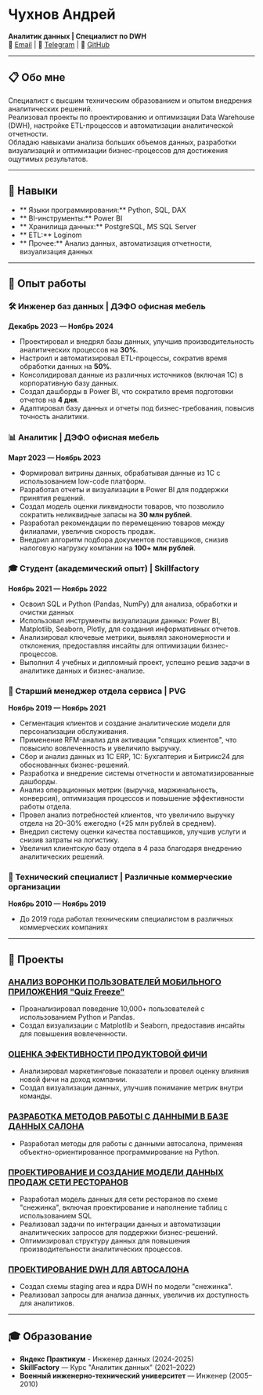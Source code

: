# Чухнов Андрей  
**Аналитик данных | Специалист по DWH**  
📧 [Email](mailto:a.chukhnov88@gmail.com) | 💬 [Telegram](https://t.me/chizhik1001) | 🔗 [GitHub](https://github.com/AndreyChukhnov)  

---

## 📋 Обо мне  
 Специалист с высшим техническим образованием и опытом внедрения аналитических решений.  
 Реализовал проекты по проектированию и оптимизации Data Warehouse (DWH), настройке ETL-процессов и автоматизации аналитической отчетности.  
 Обладаю навыками анализа больших объемов данных, разработки визуализаций и оптимизации бизнес-процессов для достижения ощутимых результатов.  

---

## 💼 Навыки  
- ** Языки программирования:** Python, SQL, DAX  
- ** BI-инструменты:** Power BI  
- ** Хранилища данных:** PostgreSQL, MS SQL Server  
- ** ETL:** Loginom  
- ** Прочее:** Анализ данных, автоматизация отчетности, визуализация данных  

---

## 🏢 Опыт работы  
### 🛠️ Инженер баз данных | ДЭФО офисная мебель 
**Декабрь 2023 — Ноябрь 2024**
-  Проектировал и внедрял базы данных, улучшив производительность аналитических процессов на **30%**.  
-  Настроил и автоматизировал ETL-процессы, сократив время обработки данных на **50%**.  
-  Консолидировал данные из различных источников (включая 1С) в корпоративную базу данных.  
-  Создал дашборды в Power BI, что сократило время подготовки отчетов на **4 дня**.  
-  Адаптировал базу данных и отчеты под бизнес-требования, повысив точность аналитики.  

### 📊 Аналитик | ДЭФО офисная мебель
**Март 2023 — Ноябрь 2023**
-  Формировал витрины данных, обрабатывая данные из 1С с использованием low-code платформ.  
-  Разработал отчеты и визуализации в Power BI для поддержки принятия решений.  
-  Создал модель оценки ликвидности товаров, что позволило сократить неликвидные запасы на **30 млн рублей**.  
-  Разработал рекомендации по перемещению товаров между филиалами, увеличив скорость продаж.  
-  Внедрил алгоритм подбора документов поставщиков, снизив налоговую нагрузку компании на **100+ млн рублей**.  

### 🎓 Студент (академический опыт) | Skillfactory
**Ноябрь 2021 — Ноябрь 2022**
- Освоил SQL и Python (Pandas, NumPy) для анализа, обработки и очистки данных
- Использовал инструменты визуализации данных: Power BI, Matplotlib, Seaborn, Plotly, для создания информативных отчетов.
- Анализировал ключевые метрики, выявлял закономерности и отклонения, предоставляя инсайты для оптимизации бизнес-процессов.
- Выполнил 4 учебных и дипломный проект, успешно решив задачи в аналитике данных и бизнес-анализе.

### 🏢 Старший менеджер отдела сервиса | PVG
**Ноябрь 2019 — Ноябрь 2021** 
- Сегментация  клиентов и создание аналитические модели для персонализации обслуживания.
- Применение RFM-анализ для активации "спящих клиентов", что повысило вовлеченность и увеличило выручку.
- Сбор и анализ данных из 1C ERP, 1C: Бухгалтерия и Битрикс24 для обоснованных бизнес-решений.
- Разработка и внедрение системы отчетности и автоматизированные дашборды.
- Анализ операционных метрик (выручка, маржинальность, конверсия), оптимизация процессов и повышение эффективности работы отдела.
- Провел анализ потребностей клиентов, что увеличило выручку отдела на 20–30% ежегодно (+25 млн рублей в среднем).
- Внедрил систему оценки качества поставщиков, улучшив услуги и снизив затраты на логистику.
- Увеличил клиентскую базу отдела в 4 раза благодаря внедрению аналитических решений.

### 🏢 Технический специалист | Различные коммерческие организации
**Ноябрь 2010 — Ноябрь 2019**
- До 2019 года работал техническим специалистом в различных коммерческих компаниях
  
---

## 🚀 Проекты
### [АНАЛИЗ ВОРОНКИ ПОЛЬЗОВАТЕЛЕЙ МОБИЛЬНОГО ПРИЛОЖЕНИЯ "Quiz Freeze"](https://github.com/AndreyChukhnov/da-project-user-funnel-analysis)
- Проанализировал поведение 10,000+ пользователей с использованием Python и Pandas.
- Создал визуализации с Matplotlib и Seaborn, предоставив инсайты для повышения вовлеченности.

### [ОЦEНКА ЭФЕКТИВНОСТИ ПРОДУКТОВОЙ ФИЧИ](https://github.com/AndreyChukhnov/da-project-product-feature-analysis)  
- Анализировал маркетинговые показатели и провел оценку влияния новой фичи на доход компании.
- Создал визуализации данных, улучшив понимание метрик внутри команды.

### [РАЗРАБОТКА МЕТОДОВ РАБОТЫ С ДАННЫМИ В БАЗЕ ДАННЫХ САЛОНА](https://github.com/AndreyChukhnov/de-project-bibip)  
- Разработал методы для работы с данными автосалона, применяя объектно-ориентированное программирование на Python.

### [ПРОЕКТИРОВАНИЕ И СОЗДАНИЕ МОДЕЛИ ДАННЫХ ПРОДАЖ СЕТИ РЕСТОРАНОВ](https://github.com/AndreyChukhnov/de-start-project-gastro-hub)  
- Разработал модель данных для сети ресторанов по схеме "снежинка", включая проектирование и наполнение таблиц с использованием SQL
- Реализовал задачи по интеграции данных и автоматизации аналитических запросов для поддержки бизнес-решений.
- Оптимизировал структуру данных для повышения производительности аналитических процессов.

### [ПРОЕКТИРОВАНИЕ DWH ДЛЯ АВТОСАЛОНА](https://github.com/AndreyChukhnov/de-start-project_vrumbum)  
- Создал схемы staging area и ядра DWH по модели "снежинка".
- Реализовал запросы для анализа данных, увеличив их доступность для аналитиков.

---

## 🎓 Образование
- **Яндекс Практикум** - Инженер данных (2024-2025)
- **SkillFactory** — Курс "Аналитик данных" (2021–2022)  
- **Военный инженерно-технический университет** — Инженер (2005–2010)  
